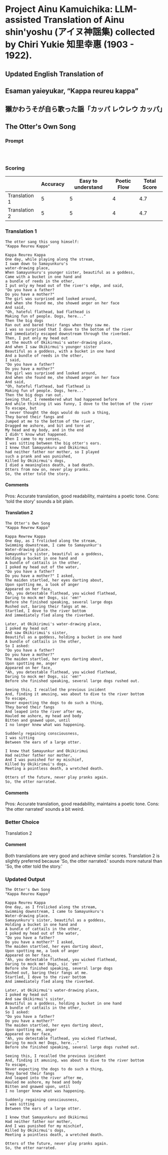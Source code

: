 # Project Ainu Kamuichika: LLM-assisted Translation of Ainu shin'yoshu (アイヌ神謡集) collected by Chiri Yukie 知里幸惠 (1903 - 1922).

## Updated English Translation of

## Esaman yaieyukar, “Kappa reureu kappa” 
## 獺かわうそが自ら歌った謡「カッパ レウレウ カッパ」
## The Otter's Own Song

### Prompt 
```



```

### Scoring

|               | Accuracy | Easy to understand | Poetic Flow | Total Score |
| ------------- | -------- | ------------------ | ------------ | ------------ |
| Translation 1 | 5 | 5 | 4 | 4.7 |
| Translation 2 | 5 | 5 | 4 | 4.7 |

### Translation 1
```
The otter sang this song himself:
"Kappa Reureu Kappa"

Kappa Reureu Kappa
One day, while playing along the stream,
I swam down to Samayunkuru's
water-drawing place,
When Samayunkuru's younger sister, beautiful as a goddess,
Came with a bucket in one hand and
a bundle of reeds in the other,
I put only my head out of the river's edge, and said,
"Do you have a father?
Do you have a mother?"
The girl was surprised and looked around,
And when she found me, she showed anger on her face
And said,
"Oh, hateful flathead, bad flathead is
Making fun of people. Dogs, here..."
Then the big dogs
Ran out and bared their fangs when they saw me.
I was so surprised that I dove to the bottom of the river
And immediately escaped downstream through the riverbed.
Then, I put only my head out
at the mouth of Okikirmui's water-drawing place,
And when I saw Okikirmui's younger sister
Beautiful as a goddess, with a bucket in one hand
And a bundle of reeds in the other,
I said,
"Do you have a father?
Do you have a mother?"
The girl was surprised and looked around,
And when she found me, she showed anger on her face
And said,
"Oh, hateful flathead, bad flathead is
Making fun of people. Dogs, here..."
Then the big dogs ran out.
Seeing that, I remembered what had happened before
And while thinking it was funny, I dove to the bottom of the river
To escape, but
I never thought the dogs would do such a thing,
They bared their fangs and
Jumped at me to the bottom of the river,
Dragged me ashore, and bit and tore at
My head and my body, and in the end
I didn't know what happened.
When I came to my senses,
I was sitting between the big otter's ears.
I knew that Samayunkuru and Okikirmui
had neither father nor mother, so I played
such a prank and was punished,
Killed by Okikirmui's dogs,
I died a meaningless death, a bad death.
Otters from now on, never play pranks.
So, the otter told the story.
```
#### Comments
Pros: Accurate translation, good readability, maintains a poetic tone. Cons: 'told the story' sounds a bit plain.

#### Translation 2
```
The Otter's Own Song
"Kappa Rewrew Kappa"

Kappa Rewrew Kappa
One day, as I frolicked along the stream,
Swimming downstream, I came to Samayunkur's
Water-drawing place.
Samayunkur's sister, beautiful as a goddess,
Holding a bucket in one hand and
A bundle of cattails in the other,
I poked my head out of the water,
"Do you have a father?
Do you have a mother?" I asked,
The maiden startled, her eyes darting about,
Upon spotting me, a look of anger
Appeared on her face,
"Ah, you detestable flathead, you wicked flathead,
Daring to mock me! Dogs, sic 'em!"
Before she finished speaking, several large dogs
Rushed out, baring their fangs at me.
Startled, I dove to the river bottom
And immediately fled along the riverbed.

Later, at Okikirimui's water-drawing place,
I poked my head out
And saw Okikirimui's sister,
Beautiful as a goddess, holding a bucket in one hand
A bundle of cattails in the other,
So I asked:
"Do you have a father?
Do you have a mother?"
The maiden startled, her eyes darting about,
Upon spotting me, anger
Appeared on her face,
"Ah, you detestable flathead, you wicked flathead,
Daring to mock me! Dogs, sic 'em!"
Before she finished speaking, several large dogs rushed out.

Seeing this, I recalled the previous incident
And, finding it amusing, was about to dive to the river bottom
To escape,
Never expecting the dogs to do such a thing,
They bared their fangs
And leaped into the river after me,
Hauled me ashore, my head and body
Bitten and gnawed upon, until
I no longer knew what was happening.

Suddenly regaining consciousness,
I was sitting
Between the ears of a large otter.

I knew that Samayunkur and Okikirimui
Had neither father nor mother,
And I was punished for my mischief,
Killed by Okikirimui's dogs,
Meeting a pointless death, a wretched death.

Otters of the future, never play pranks again.
So, the otter narrated.
```
#### Comments
Pros: Accurate translation, good readability, maintains a poetic tone. Cons: 'the otter narrated' sounds a bit weird.

### Better Choice
Translation 2
#### Comment
Both translations are very good and achieve similar scores. Translation 2 is slightly preferred because 'So, the otter narrated.' sounds more natural than 'So, the otter told the story.'

### Updated Output
```
The Otter's Own Song
"Kappa Reureu Kappa"

Kappa Reureu Kappa
One day, as I frolicked along the stream,
Swimming downstream, I came to Samayunkuru's
Water-drawing place.
Samayunkuru's sister, beautiful as a goddess,
Holding a bucket in one hand and
A bundle of cattails in the other,
I poked my head out of the water,
"Do you have a father?
Do you have a mother?" I asked,
The maiden startled, her eyes darting about,
Upon spotting me, a look of anger
Appeared on her face,
"Ah, you detestable flathead, you wicked flathead,
Daring to mock me! Dogs, sic 'em!"
Before she finished speaking, several large dogs
Rushed out, baring their fangs at me.
Startled, I dove to the river bottom
And immediately fled along the riverbed.

Later, at Okikirmui's water-drawing place,
I poked my head out
And saw Okikirmui's sister,
Beautiful as a goddess, holding a bucket in one hand
A bundle of cattails in the other,
So I asked:
"Do you have a father?
Do you have a mother?"
The maiden startled, her eyes darting about,
Upon spotting me, anger
Appeared on her face,
"Ah, you detestable flathead, you wicked flathead,
Daring to mock me! Dogs, here..."
Before she finished speaking, several large dogs rushed out.

Seeing this, I recalled the previous incident
And, finding it amusing, was about to dive to the river bottom
To escape,
Never expecting the dogs to do such a thing,
They bared their fangs
And leaped into the river after me,
Hauled me ashore, my head and body
Bitten and gnawed upon, until
I no longer knew what was happening.

Suddenly regaining consciousness,
I was sitting
Between the ears of a large otter.

I knew that Samayunkuru and Okikirmui
Had neither father nor mother,
And I was punished for my mischief,
Killed by Okikirmui's dogs,
Meeting a pointless death, a wretched death.

Otters of the future, never play pranks again.
So, the otter narrated.
```

